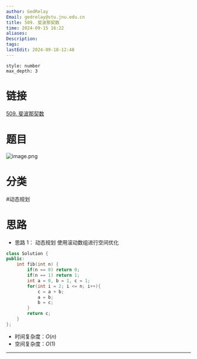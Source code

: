 ```yaml
---
author: GedRelay
Email: gedrelay@stu.jnu.edu.cn
title: 509. 斐波那契数
time: 2024-09-15 16:22
aliases: 
Description: 
tags: 
lastEdit: 2024-09-18-12:48
---
```


```toc
style: number
max_depth: 3
```

# 链接
[509. 斐波那契数](https://leetcode.cn/problems/fibonacci-number/) 

# 题目
![image.png](https://ged-pic-bed.oss-cn-guangzhou.aliyuncs.com/img/202409151622407.png)


# 分类
#动态规划 

# 思路
- 思路 1：
动态规划
使用滚动数组进行空间优化


```cpp
class Solution {
public:
    int fib(int n) {
        if(n == 0) return 0;
        if(n == 1) return 1;
        int a = 0, b = 1, c = 1;
        for(int i = 2; i <= n; i++){
            c = a + b;
            a = b;
            b = c;
        }
        return c;
    }
};
```


- 时间复杂度：${O\left( n \right)  }$ 
- 空间复杂度：${O\left( 1 \right)  }$ 


---

